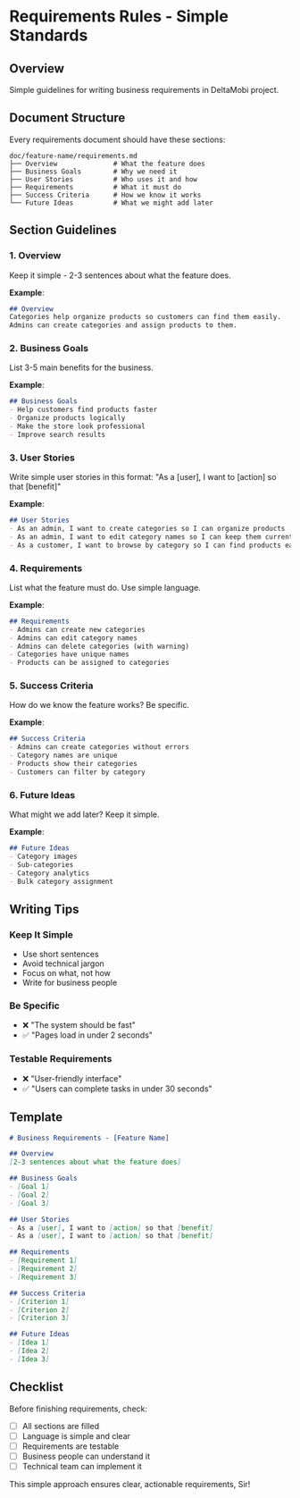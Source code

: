 # Requirements Rules - Simple Standards

## Overview
Simple guidelines for writing business requirements in DeltaMobi project.

## Document Structure
Every requirements document should have these sections:

```
doc/feature-name/requirements.md
├── Overview              # What the feature does
├── Business Goals        # Why we need it
├── User Stories          # Who uses it and how
├── Requirements          # What it must do
├── Success Criteria      # How we know it works
└── Future Ideas          # What we might add later
```

## Section Guidelines

### **1. Overview**
Keep it simple - 2-3 sentences about what the feature does.

**Example**:
```markdown
## Overview
Categories help organize products so customers can find them easily. 
Admins can create categories and assign products to them.
```

### **2. Business Goals**
List 3-5 main benefits for the business.

**Example**:
```markdown
## Business Goals
- Help customers find products faster
- Organize products logically
- Make the store look professional
- Improve search results
```

### **3. User Stories**
Write simple user stories in this format:
"As a [user], I want to [action] so that [benefit]"

**Example**:
```markdown
## User Stories
- As an admin, I want to create categories so I can organize products
- As an admin, I want to edit category names so I can keep them current
- As a customer, I want to browse by category so I can find products easily
```

### **4. Requirements**
List what the feature must do. Use simple language.

**Example**:
```markdown
## Requirements
- Admins can create new categories
- Admins can edit category names
- Admins can delete categories (with warning)
- Categories have unique names
- Products can be assigned to categories
```

### **5. Success Criteria**
How do we know the feature works? Be specific.

**Example**:
```markdown
## Success Criteria
- Admins can create categories without errors
- Category names are unique
- Products show their categories
- Customers can filter by category
```

### **6. Future Ideas**
What might we add later? Keep it simple.

**Example**:
```markdown
## Future Ideas
- Category images
- Sub-categories
- Category analytics
- Bulk category assignment
```

## Writing Tips

### **Keep It Simple**
- Use short sentences
- Avoid technical jargon
- Focus on what, not how
- Write for business people

### **Be Specific**
- ❌ "The system should be fast"
- ✅ "Pages load in under 2 seconds"

### **Testable Requirements**
- ❌ "User-friendly interface"
- ✅ "Users can complete tasks in under 30 seconds"

## Template

```markdown
# Business Requirements - [Feature Name]

## Overview
[2-3 sentences about what the feature does]

## Business Goals
- [Goal 1]
- [Goal 2]
- [Goal 3]

## User Stories
- As a [user], I want to [action] so that [benefit]
- As a [user], I want to [action] so that [benefit]

## Requirements
- [Requirement 1]
- [Requirement 2]
- [Requirement 3]

## Success Criteria
- [Criterion 1]
- [Criterion 2]
- [Criterion 3]

## Future Ideas
- [Idea 1]
- [Idea 2]
- [Idea 3]
```

## Checklist
Before finishing requirements, check:
- [ ] All sections are filled
- [ ] Language is simple and clear
- [ ] Requirements are testable
- [ ] Business people can understand it
- [ ] Technical team can implement it

This simple approach ensures clear, actionable requirements, Sir! 